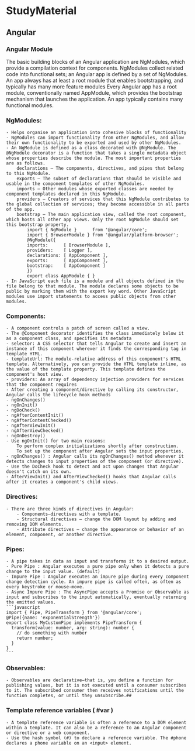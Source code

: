 # StudyMaterial
## Angular
### Angular Module
The basic building blocks of an Angular application are NgModules, which provide a compilation context for components. NgModules collect related code into functional sets; an Angular app is defined by a set of NgModules. An app always has at least a root module that enables bootstrapping, and typically has many more feature modules
Every Angular app has a root module, conventionally named AppModule, which provides the bootstrap mechanism that launches the application. An app typically contains many functional modules.


### NgModules:
    - Helps organise an application into cohesive blocks of functionality
    - NgModules can import functionality from other NgModules, and allow their own functionality to be exported and used by other NgModules.
    - An NgModule is defined as a class decorated with @NgModule. The @NgModule decorator is a function that takes a single metadata object whose properties describe the module. The most important properties are as follows.
        declarations — The components, directives, and pipes that belong to this NgModule.
        exports — The subset of declarations that should be visible and usable in the component templates of other NgModules.
        imports — Other modules whose exported classes are needed by component templates declared in this NgModule.
        providers — Creators of services that this NgModule contributes to the global collection of services; they become accessible in all parts of the app.
        bootstrap — The main application view, called the root component, which hosts all other app views. Only the root NgModule should set this bootstrap property.
            import { NgModule }      from '@angular/core';
            import { BrowserModule } from '@angular/platform-browser';
            @NgModule({
            imports:      [ BrowserModule ],
            providers:    [ Logger ],
            declarations: [ AppComponent ],
            exports:      [ AppComponent ],
            bootstrap:    [ AppComponent ]
            })
            export class AppModule { }
    - In JavaScript each file is a module and all objects defined in the file belong to that module. The module declares some objects to be public by marking them with the export key word. Other JavaScript modules use import statements to access public objects from other modules.

### Components:
    - A component controls a patch of screen called a view.
    - The @Component decorator identifies the class immediately below it as a component class, and specifies its metadata
    - selector: A CSS selector that tells Angular to create and insert an instance of this component wherever it finds the corresponding tag in template HTML.
    - templateUrl: The module-relative address of this component's HTML template. Alternatively, you can provide the HTML template inline, as the value of the template property. This template defines the component's host view.
    - providers: An array of dependency injection providers for services that the component requires
    - After creating a component/directive by calling its constructor, Angular calls the lifecycle hook methods
    - ngOnChanges()
    - ngOnInit()
    - ngDoCheck()
    - ngAfterContentInit()
    - ngAfterContentChecked()
    - ngAfterViewInit()
    - ngAfterViewChecked()
    - ngOnDestroy()
    - Use ngOnInit() for two main reasons:
        To perform complex initializations shortly after construction.
        To set up the component after Angular sets the input properties.
    - ngOnChanges() : Angular calls its ngOnChanges() method whenever it detects changes to input properties of the component (or directive).
    - Use the DoCheck hook to detect and act upon changes that Angular doesn't catch on its own.
    - AfterViewInit() and AfterViewChecked() hooks that Angular calls after it creates a component's child views.

### Directives:
    - There are three kinds of directives in Angular:
        - Components—directives with a template.
        - Structural directives — change the DOM layout by adding and removing DOM elements.
        - Attribute directives — change the appearance or behavior of an element, component, or another directive.

### Pipes:
    - A pipe takes in data as input and transforms it to a desired output.
    - Pure Pipe : Angular executes a pure pipe only when it detects a pure change to the input value. (default)
    - Impure Pipe : Angular executes an impure pipe during every component change detection cycle. An impure pipe is called often, as often as every keystroke or mouse-move.
    - Async Impure Pipe : The AsyncPipe accepts a Promise or Observable as input and subscribes to the input automatically, eventually returning the emitted values.
    ```javascript
    import { Pipe, PipeTransform } from '@angular/core';
    @Pipe({name: 'exponentialStrength'})
    export class MyCustomPipe implements PipeTransform {
      transform(value: number, arg: string): number {
        // do something with number 
        return number;
      }
    }
    ```

### Observables:
    - Observables are declarative—that is, you define a function for publishing values, but it is not executed until a consumer subscribes to it. The subscribed consumer then receives notifications until the function completes, or until they unsubscribe.##
    
### Template reference variables ( #var )
    - A template reference variable is often a reference to a DOM element within a template. It can also be a reference to an Angular component or directive or a web component.
    - Use the hash symbol (#) to declare a reference variable. The #phone declares a phone variable on an <input> element.
